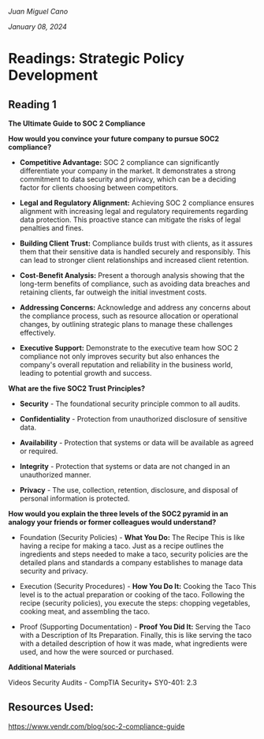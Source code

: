 *Juan Miguel Cano*

*January 08, 2024*

# Readings: Strategic Policy Development

## Reading 1

**The Ultimate Guide to SOC 2 Compliance**

**How would you convince your future company to pursue SOC2 compliance?**

- **Competitive Advantage:** SOC 2 compliance can significantly differentiate your company in the market. It demonstrates a strong commitment to data security and privacy, which can be a deciding factor for clients choosing between competitors.

- **Legal and Regulatory Alignment:** Achieving SOC 2 compliance ensures alignment with increasing legal and regulatory requirements regarding data protection. This proactive stance can mitigate the risks of legal penalties and fines.
- **Building Client Trust:** Compliance builds trust with clients, as it assures them that their sensitive data is handled securely and responsibly. This can lead to stronger client relationships and increased client retention.
- **Cost-Benefit Analysis:** Present a thorough analysis showing that the long-term benefits of compliance, such as avoiding data breaches and retaining clients, far outweigh the initial investment costs.

- **Addressing Concerns:** Acknowledge and address any concerns about the compliance process, such as resource allocation or operational changes, by outlining strategic plans to manage these challenges effectively.

- **Executive Support:** Demonstrate to the executive team how SOC 2 compliance not only improves security but also enhances the company's overall reputation and reliability in the business world, leading to potential growth and success.

**What are the five SOC2 Trust Principles?**

- **Security** - The foundational security principle common to all audits.
 - **Confidentiality** - Protection from unauthorized disclosure of sensitive data.

- **Availability** - Protection that systems or data will be available as agreed or required.

- **Integrity** - Protection that systems or data are not changed in an unauthorized manner.

- **Privacy** - The use, collection, retention, disclosure, and disposal of personal information is protected.

**How would you explain the three levels of the SOC2 pyramid in an analogy your friends or former colleagues would understand?**

- Foundation (Security Policies) - **What You Do:** The Recipe
This is like having a recipe for making a taco. Just as a recipe outlines the ingredients and steps needed to make a taco, security policies are the detailed plans and standards a company establishes to manage data security and privacy. 

- Execution (Security Procedures) - **How You Do It:** Cooking the Taco
This level is  to the actual preparation or cooking of the taco. Following the recipe (security policies), you execute the steps: chopping vegetables, cooking meat, and assembling the taco.

- Proof (Supporting Documentation) - **Proof You Did It:** Serving the Taco with a Description of Its Preparation. Finally, this is like serving the taco with a detailed description of how it was made, what ingredients were used, and how the were sourced or purchased.

**Additional Materials**

Videos
Security Audits - CompTIA Security+ SY0-401: 2.3

## Resources Used: 
https://www.vendr.com/blog/soc-2-compliance-guide

